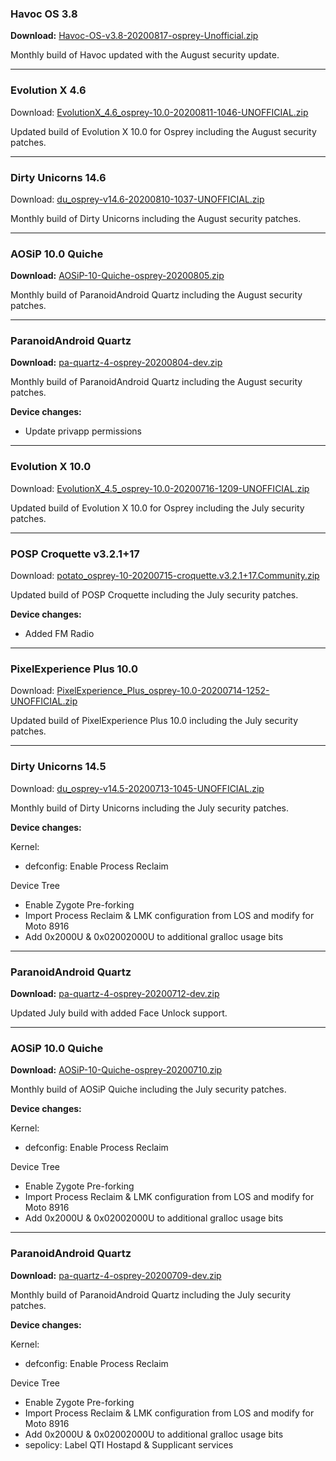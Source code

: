 ### Havoc OS 3.8

**Download:** [Havoc-OS-v3.8-20200817-osprey-Unofficial.zip](https://sourceforge.net/projects/chil360-android/files/havoc-3.x/osprey/Havoc-OS-v3.8-20200817-osprey-Unofficial.zip/download)

Monthly build of Havoc updated with the August security update.

<hr>

### Evolution X 4.6

Download: [EvolutionX_4.6_osprey-10.0-20200811-1046-UNOFFICIAL.zip](https://sourceforge.net/projects/chil360-android/files/evo-ten/osprey/EvolutionX_4.6_osprey-10.0-20200811-1046-UNOFFICIAL.zip/download)

Updated build of Evolution X 10.0 for Osprey including the August security patches.

<hr>

### Dirty Unicorns 14.6

Download: [du_osprey-v14.6-20200810-1037-UNOFFICIAL.zip](https://sourceforge.net/projects/chil360-android/files/du-14.x/osprey/du_osprey-v14.6-20200810-1037-UNOFFICIAL.zip/download)

Monthly build of Dirty Unicorns including the August security patches.

<hr>

### AOSiP 10.0 Quiche

**Download:** [AOSiP-10-Quiche-osprey-20200805.zip](https://sourceforge.net/projects/chil360-android/files/aosip-10.0/osprey/AOSiP-10-Quiche-osprey-20200805.zip/download)

Monthly build of ParanoidAndroid Quartz including the August security patches.

<hr>

### ParanoidAndroid Quartz

**Download:** [pa-quartz-4-osprey-20200804-dev.zip](https://sourceforge.net/projects/chil360-android/files/pa-quartz/osprey/pa-quartz-4-osprey-20200804-dev.zip/download)

Monthly build of ParanoidAndroid Quartz including the August security patches.

**Device changes:**

  - Update privapp permissions

<hr>

### Evolution X 10.0

Download: [EvolutionX_4.5_osprey-10.0-20200716-1209-UNOFFICIAL.zip](https://sourceforge.net/projects/chil360-android/files/evo-ten/osprey/EvolutionX_4.5_osprey-10.0-20200716-1209-UNOFFICIAL.zip/download)

Updated build of Evolution X 10.0 for Osprey including the July security patches.

<hr>

### POSP Croquette v3.2.1+17

Download: [potato_osprey-10-20200715-croquette.v3.2.1+17.Community.zip](https://sourceforge.net/projects/chil360-android/files/potato-ten/osprey/potato_osprey-10-20200715-croquette.v3.2.1+17.Community.zip/download)

Updated build of POSP Croquette including the July security patches.

**Device changes:**

  - Added FM Radio

<hr>

### PixelExperience Plus 10.0

Download: [PixelExperience_Plus_osprey-10.0-20200714-1252-UNOFFICIAL.zip](https://sourceforge.net/projects/chil360-android/files/pixel-ten/osprey/PixelExperience_Plus_osprey-10.0-20200714-1252-UNOFFICIAL.zip/download)

Updated build of PixelExperience Plus 10.0 including the July security patches.

<hr>

### Dirty Unicorns 14.5

Download: [du_osprey-v14.5-20200713-1045-UNOFFICIAL.zip](https://sourceforge.net/projects/chil360-android/files/du-14.x/osprey/du_osprey-v14.5-20200713-1045-UNOFFICIAL.zip/download)

Monthly build of Dirty Unicorns including the July security patches.

**Device changes:**

Kernel:
  - defconfig: Enable Process Reclaim

Device Tree
  - Enable Zygote Pre-forking
  - Import Process Reclaim & LMK configuration from LOS and modify for Moto 8916
  - Add 0x2000U & 0x02002000U to additional gralloc usage bits

<hr>

### ParanoidAndroid Quartz

**Download:** [pa-quartz-4-osprey-20200712-dev.zip](https://sourceforge.net/projects/chil360-android/files/pa-quartz/osprey/pa-quartz-4-osprey-20200712-dev.zip/download)

Updated July build with added Face Unlock support.

<hr>

### AOSiP 10.0 Quiche

**Download:** [AOSiP-10-Quiche-osprey-20200710.zip](https://sourceforge.net/projects/chil360-android/files/aosip-10.0/osprey/AOSiP-10-Quiche-osprey-20200710.zip/download)

Monthly build of AOSiP Quiche including the July security patches.

**Device changes:**

Kernel:
  - defconfig: Enable Process Reclaim

Device Tree
  - Enable Zygote Pre-forking
  - Import Process Reclaim & LMK configuration from LOS and modify for Moto 8916
  - Add 0x2000U & 0x02002000U to additional gralloc usage bits

<hr>

### ParanoidAndroid Quartz

**Download:** [pa-quartz-4-osprey-20200709-dev.zip](https://sourceforge.net/projects/chil360-android/files/pa-quartz/osprey/pa-quartz-4-osprey-20200709-dev.zip/download)

Monthly build of ParanoidAndroid Quartz including the July security patches.

**Device changes:**

Kernel:
  - defconfig: Enable Process Reclaim

Device Tree
  - Enable Zygote Pre-forking
  - Import Process Reclaim & LMK configuration from LOS and modify for Moto 8916
  - Add 0x2000U & 0x02002000U to additional gralloc usage bits
  - sepolicy: Label QTI Hostapd & Supplicant services
